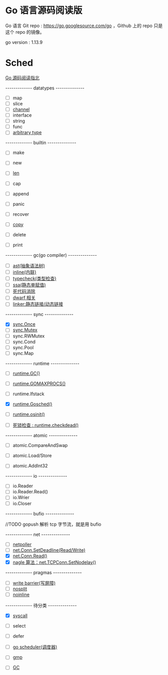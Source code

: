 # Go 语言源码阅读版 


Go 语言 Git repo : https://go.googlesource.com/go ，Github 上的 repo 只是这个 repo 的镜像。   


go version : 1.13.9 

[rf]: https://reneefrench.blogspot.com/
[cc3-by]: https://creativecommons.org/licenses/by/3.0/

# Sched   

[Go 源码阅读指北](notes/gosrc_structure.md)

------------- datatypes --------------  

- [ ] map  
- [ ] slice 
- [ ] [channel](notes/datatype_channel.md)  
- [ ] interface  
- [ ] string
- [ ] func 
- [ ] [arbitrary type](notes/datatype_arbitrary.md) 

------------- builtin --------------   

- [ ] make  
- [ ] new  
- [ ] [len](notes/builtin_len.md)   
- [ ] cap  
- [ ] append   
- [ ] panic   
- [ ] recover  
- [ ] [copy](notes/builtin_copy.md)  
- [ ] delete  
- [ ] print 



------------- gc(go compiler) --------------    

- [ ] [ast(抽象语法树)](notes/gc_ast.md)
- [ ] [inline(内联)](notes/gc_inline.md) 
- [ ] [typecheck(类型检查)](notes/gc_inline.md)  
- [ ] [ssa(静态单赋值)](notes/gc_ssa.md)  
- [ ] [死代码消除](notes/gc_deadcode.md) 
- [ ] [dwarf 相关](notes/gc_dwarf.md)  
- [ ] [linker:静态链接/动态链接](notes/gc_linker.md)  

------------- sync --------------

- [x] [sync.Once](notes/once_annotation.md)   
- [ ] [sync.Mutex](notes/mutex_annotation.md)  
- [ ] sync.RWMutex   
- [ ] sync.Cond  
- [ ] sync.Pool  
- [ ] sync.Map 

------------- runtime --------------   
- [ ] [runtime.GC()]()  
- [ ] [runtime.GOMAXPROCS()](notes/runtime_gomaxprocs.md)  
- [ ] runtime.lfstack 
- [x] [runtime.Gosched()](notes/runtime_gosched.md)  
- [ ] [runtime.osinit()](notes/runtime_osinit.md)  
- [ ] [死锁检查 : runtime.checkdead()](notes/runtime_checkdead.md)


------------- atomic --------------

- [ ] atomic.CompareAndSwap  
- [ ] atomic.Load/Store     
- [ ] atomic.AddInt32 


------------- io --------------  

- [ ] io.Reader  
- [ ] io.Reader.Read()   
- [ ] io.Wrier 
- [ ] io.Closer  

------------- bufio --------------  

//TODO gopush 解析 tcp 字节流，就是用 bufio

------------- net --------------


- [ ] [netpoller](notes/net_netpoller.md) 
- [ ] [net.Conn.SetDeadline(Read/Write)](notes/net_deadline_annotation.md)
- [x] [net.Conn.Read()](notes/net_conn_read.md)   
- [x] [nagle 算法：net.TCPConn.SetNodelay()](notes/net_tcp_nagle.md)  
 
 ------------- pragmas --------------  

- [ ] [write barrier(写屏障)](notes/other_barrier.md)  
- [ ] [nosplit]()  
- [ ] [noinline]()

------------- 待分类 --------------  

- [x] [syscall](notes/syscall.md)  
- [ ] select  
- [ ] defer   
- [ ] [go scheduler(调度器)](notes/other_scheduler.md)
- [ ] [gmp](notes/other_gmp.md) 
- [ ] [GC]()
  
